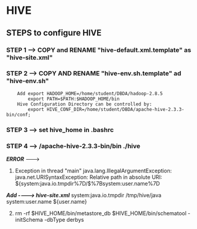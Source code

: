 # HIVE

## STEPS to configure HIVE


### STEP 1 --> COPY and RENAME "hive-default.xml.template" as "hive-site.xml"


### STEP 2 --> COPY AND RENAME "hive-env.sh.template" ad "hive-env.sh"
		Add export HADOOP_HOME=/home/student/DBDA/hadoop-2.8.5
			export PATH=$PATH:$HADOOP_HOME/bin
		Hive Configuration Directory can be controlled by:
			export HIVE_CONF_DIR=/home/student/DBDA/apache-hive-2.3.3-bin/conf;

### STEP 3 --> set hive_home in .bashrc



### STEP 4 --> /apache-hive-2.3.3-bin/bin ./hive



***ERROR*** ---> 

1. Exception in thread "main" java.lang.IllegalArgumentException: java.net.URISyntaxException: Relative path in absolute URI: ${system:java.io.tmpdir%7D/$%7Bsystem:user.name%7D


***Add ----> hive-site.xml***
<property>
	<name>system:java.io.tmpdir</name>
    <value>/tmp/hive/java</value>
</property>
<property>
	<name>system:user.name</name>
    <value>${user.name}</value>
</property>

2. 
	rm -rf $HIVE_HOME/bin/metastore_db 
$HIVE_HOME/bin/schematool -initSchema -dbType derbys


